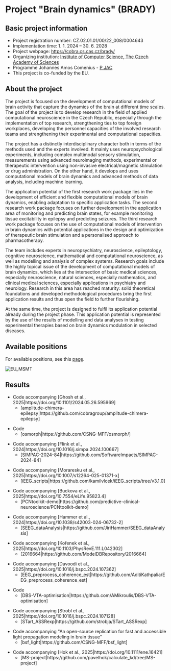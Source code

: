 # Project "Brain dynamics" (BRADY)

## Basic project information

- Project registration number: CZ.02.01.01/00/22_008/0004643
- Implementation time: 1. 1. 2024 – 30. 6. 2028
- Project webpage: <https://cobra.cs.cas.cz/brady/>
- Organizing institution: [Institute of Computer Science, The Czech Academy of Sciences](https://www.cs.cas.cz/en)
- Programme Johannes Amos Comenius - [P JAC](https://opjak.cz/en/)
- This project is co-funded by the EU.

## About the project

The project is focused on the development of computational models of brain activity that capture the dynamics of the brain at different time scales. The goal of the project is to develop research in the field of applied computational neuroscience in the Czech Republic, especially through the implementation of top research, strengthening ties to top foreign workplaces, developing the personnel capacities of the involved research teams and strengthening their experimental and computational capacities.

The project has a distinctly interdisciplinary character both in terms of the methods used and the experts involved. It mainly uses neuropsychological experiments, including complex multimodal sensory stimulation, measurements using advanced neuroimaging methods, experimental or therapeutic intervention using non-invasive electrical/magnetic stimulation or drug administration. On the other hand, it develops and uses computational models of brain dynamics and advanced methods of data analysis, including machine learning.

The application potential of the first research work package lies in the development of efficient and flexible computational models of brain dynamics, enabling adaptation to specific application tasks. The second research work package focuses on further development in the application area of monitoring and predicting brain states, for example monitoring tissue excitability in epilepsy and predicting seizures. The third research work package focuses on the use of computational models of intervention in brain dynamics with potential applications in the design and optimization of therapeutic brain stimulation and a personalised approach to pharmacotherapy.

The team includes experts in neuropsychiatry, neuroscience, epileptology, cognitive neuroscience, mathematical and computational neuroscience, as well as modelling and analysis of complex systems. Research goals include the highly topical issue of the development of computational models of brain dynamics, which lies at the intersection of basic medical sciences, especially neuroscience, natural sciences, especially mathematics, and clinical medical sciences, especially applications in psychiatry and neurology. Research in this area has reached maturity: solid theoretical foundations and developed methodological procedures bring the first application results and thus open the field to further flourishing.

At the same time, the project is designed to fulfil its application potential already during the project phase. This application potential is represented by the use of the results of modelling and data analyses in testing experimental therapies based on brain dynamics modulation in selected diseases.

## Available positions

For available positions, see this [page](https://cobra.cs.cas.cz/wiki/pmwiki.php/Proj/Jobs).

![EU_MSMT](https://github.com/BRADY-research-project/.github/assets/6525217/3084624a-f9ad-4d1b-926a-60c928db7be6)

## Results

<ul>
  <li>Code accompanying [Ghosh et al., 2025|https://doi.org/10.1101/2024.05.26.595969]
    <ul>
      <li>[amplitude-chimera-epilepsy|https://github.com/cobragroup/amplitude-chimera-epilepsy]</li>
    </ul>
  </li>
</ul>
<ul>
  <li>Code
    <ul>
      <li>[osmorph|https://github.com/CSNG-MFF/osmorph/]</li>
    </ul>
  </li>
</ul>
<ul>
  <li>Code accompanying [Flink et al., 2024|https://doi.org/10.1016/j.simpa.2024.100667]
    <ul>
      <li>[SIMPAC-2024-84|https://github.com/SoftwareImpacts/SIMPAC-2024-84]</li>
    </ul>
  </li>
</ul>
<ul>
  <li>Code accompanying [Moraresku et al., 2025|https://doi.org/10.1007/s12264-025-01371-x]
    <ul>
      <li>[iEEG_scripts|https://github.com/kamilvlcek/iEEG_scripts/tree/v3.1.0]</li>
    </ul>
  </li>
</ul>
<ul>
  <li>Code accompanying [Buckova et al., 2025|https://doi.org/10.7554/eLife.95823.4]
    <ul>
      <li>[PCNtoolkit-demo|https://github.com/predictive-clinical-neuroscience/PCNtoolkit-demo]</li>
    </ul>
  </li>
</ul>
<ul>
  <li>Code accompanying [Hammer et al., 2024|https://doi.org/10.1038/s42003-024-06732-2]
    <ul>
      <li>[SEEG_dataAnalysis|https://github.com/JiriHammer/SEEG_dataAnalysis]</li>
    </ul>
  </li>
</ul>
<ul>
  <li>Code accompanying [Kořenek et al., 2025|https://doi.org/10.1103/PhysRevE.111.L042302]
    <ul>
      <li>[2016664|https://github.com/ModelDBRepository/2016664]</li>
    </ul>
  </li>
</ul>
<ul>
  <li>Code accompanying [Davoodi et al., 2025|https://doi.org/10.1016/j.bspc.2024.107362]
    <ul>
      <li>[EEG_preprocess_coherence_est|https://github.com/AditiKathpalia/EEG_preprocess_coherence_est]</li>
    </ul>
  </li>
</ul>
<ul>
  <li>Code
    <ul>
      <li>[DBS-VTA-optimisation|https://github.com/AMikroulis/DBS-VTA-optimisation]</li>
    </ul>
  </li>
</ul>
<ul>
  <li>Code accompanying [Strobl et al., 2025|https://doi.org/10.1016/j.bspc.2024.107128]
    <ul>
      <li>[STart_ASSRexp|https://github.com/strobja/STart_ASSRexp]</li>
    </ul>
  </li>
</ul>
<ul>
  <li>Code accompanying "An open-source replication for fast and accessible light propagation modeling in brain tissue"
    <ul>
      <li>[bsf_light|https://github.com/CSNG-MFF/bsf_light]</li>
    </ul>
  </li>
</ul>
<ul>
  <li>Code accompanying [Hok et al., 2025|https://doi.org/10.1111/ene.16421]
    <ul>
      <li>[MS-project|https://github.com/pavelhok/calculate_kd/tree/MS-project]</li>
    </ul>
  </li>
</ul>

